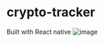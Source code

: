 # crypto-tracker

Built with React native
![image](https://user-images.githubusercontent.com/44801711/179903137-ba63579f-35b2-462c-a7f8-624e16a548ae.png)

